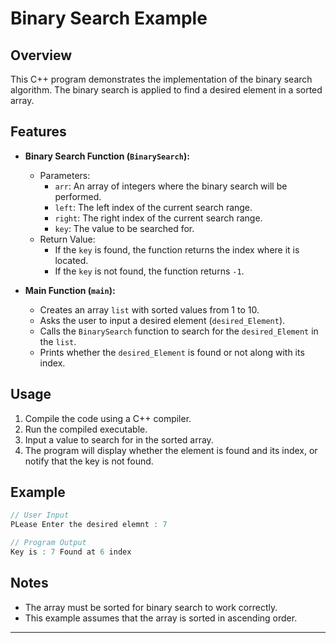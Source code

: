

# Binary Search Example

## Overview
This C++ program demonstrates the implementation of the binary search algorithm. The binary search is applied to find a desired element in a sorted array.

## Features
- **Binary Search Function (`BinarySearch`):**
  - Parameters:
    - `arr`: An array of integers where the binary search will be performed.
    - `left`: The left index of the current search range.
    - `right`: The right index of the current search range.
    - `key`: The value to be searched for.
  - Return Value:
    - If the `key` is found, the function returns the index where it is located.
    - If the `key` is not found, the function returns `-1`.

- **Main Function (`main`):**
  - Creates an array `list` with sorted values from 1 to 10.
  - Asks the user to input a desired element (`desired_Element`).
  - Calls the `BinarySearch` function to search for the `desired_Element` in the `list`.
  - Prints whether the `desired_Element` is found or not along with its index.

## Usage
1. Compile the code using a C++ compiler.
2. Run the compiled executable.
3. Input a value to search for in the sorted array.
4. The program will display whether the element is found and its index, or notify that the key is not found.

## Example
```cpp
// User Input
PLease Enter the desired elemnt : 7

// Program Output
Key is : 7 Found at 6 index
```

## Notes
- The array must be sorted for binary search to work correctly.
- This example assumes that the array is sorted in ascending order.

---
